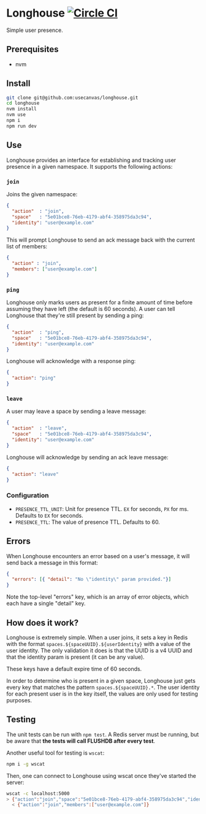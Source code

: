 # Longhouse [![Circle CI](https://circleci.com/gh/usecanvas/longhouse.svg?style=svg&circle-token=e95e3468f9e06bfea17fa9321426ef52dd3bca8e)](https://circleci.com/gh/usecanvas/longhouse)

Simple user presence.

## Prerequisites

- nvm

## Install

```sh
git clone git@github.com:usecanvas/longhouse.git
cd longhouse
nvm install
nvm use
npm i
npm run dev
```

## Use

Longhouse provides an interface for establishing and tracking user presence in
a given namespace. It supports the following actions:

### `join`

Joins the given namespace:

```json
{
  "action"  : "join",
  "space"   : "5e01bce8-76eb-4179-abf4-358975da3c94",
  "identity": "user@example.com"
}
```

This will prompt Longhouse to send an ack message back with the current list of
members:

```json
{
  "action" : "join",
  "members": ["user@example.com"]
}
```

### `ping`

Longhouse only marks users as present for a finite amount of time before
assuming they have left (the default is 60 seconds). A user can tell Longhouse
that they're still present by sending a ping:

```json
{
  "action"  : "ping",
  "space"   : "5e01bce8-76eb-4179-abf4-358975da3c94",
  "identity": "user@example.com"
}
```

Longhouse will acknowledge with a response ping:

```json
{
  "action": "ping"
}
```

### `leave`

A user may leave a space by sending a leave message:

```json
{
  "action"  : "leave",
  "space"   : "5e01bce8-76eb-4179-abf4-358975da3c94",
  "identity": "user@example.com"
}
```

Longhouse will acknowledge by sending an ack leave message:

```json
{
  "action": "leave"
}
```

### Configuration

- `PRESENCE_TTL_UNIT`: Unit for presence TTL. `EX` for seconds, `PX` for ms. Defaults to `EX` for seconds.
- `PRESENCE_TTL`: The value of presence TTL. Defaults to 60.

## Errors

When Longhouse encounters an error based on a user's message, it will send back
a message in this format:

```json
{
  "errors": [{ "detail": "No \"identity\" param provided."}]
}
```

Note the top-level "errors" key, which is an array of error objects, which each
have a single "detail" key.

## How does it work?

Longhouse is extremely simple. When a user joins, it sets a key in Redis with
the format `spaces.${spaceUUID}.${userIdentity}` with a value of the user
identity. The only validation it does is that the UUID is a v4 UUID and that
the identity param is present (it can be any value).

These keys have a default expire time of 60 seconds.

In order to determine who is present in a given space, Longhouse just gets every
key that matches the pattern `spaces.${spaceUUID}.*`. The user identity for each
present user is in the key itself, the values are only used for testing
purposes.

## Testing

The unit tests can be run with `npm test`. A Redis server must be running, but
be aware that **the tests will call FLUSHDB after every test**.

Another useful tool for testing is `wscat`:

```bash
npm i -g wscat
```

Then, one can connect to Longhouse using wscat once they've started the
server:

```bash
wscat -c localhost:5000
> {"action":"join","space":"5e01bce8-76eb-4179-abf4-358975da3c94","identity":"user@example.com"}
  < {"action":"join","members":["user@example.com"]}
```
